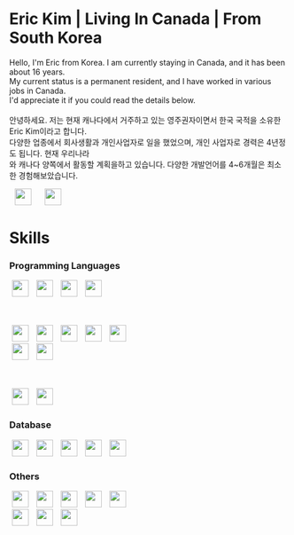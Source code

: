 # Eric Kim | Living In Canada | From South Korea

Hello, I'm Eric from Korea. I am currently staying in Canada, and it has been about 16 years. <br/>
My current status is a permanent resident, and I have worked in various jobs in Canada. <br/>
I'd appreciate it if you could read the details below.<br/>
<br/>
안녕하세요. 저는 현재 캐나다에서 거주하고 있는 영주권자이면서 한국 국적을 소유한 Eric Kim이라고 합니다.<br/>
다양한 업종에서 회사생활과 개인사업자로 일을 했었으며, 개인 사업자로 경력은 4년정도 됩니다. 현재 우리나라<br/>
와 캐나다 양쪽에서 활동할 계획을하고 있습니다. 다양한 개발언어를 4~6개월은 최소한 경험해보았습니다. 

<img src="https://img.shields.io/badge/LinkedIn-0A66C2?style=flat-square&logo=LinkedIn&logoColor=white" style="height : 30px; margin-left : 10px; margin-right : 10px;"/> <a href="https://dlberic23.tistory.com/"><img src="https://img.shields.io/badge/Dev Blog-FDC43E?style=flat-square&logo=Tistory&logoColor=white" style="height : 30px; margin-left : 10px; margin-right : 10px;"/> </a>

# Skills
### Programming Languages <br/>
<img src="https://img.shields.io/badge/C Sharp-512BD4?style=flat-square&logo=C Sharp&logoColor=white" style="height : 30px; margin-left : 5px; margin-right : 5px;"/> <img src="https://img.shields.io/badge/.Net-512BD4?style=flat-square&logo=.Net&logoColor=white" style="height : 30px; margin-left : 5px; margin-right : 5px;"/> <img src="https://img.shields.io/badge/Kotlin-7F52FF?style=flat-square&logo=Kotlin&logoColor=white" style="height : 30px; margin-left : 5px; margin-right : 5px;"/> <img src="https://img.shields.io/badge/Flutter-02569B?style=flat-square&logo=Flutter&logoColor=white" style="height : 30px; margin-left : 5px; margin-right : 5px;"/>
<br><br><br/>

<img src="https://img.shields.io/badge/Java-F80000?style=flat-square&logo=Oracle&logoColor=white" style="height : 30px; margin-left : 5px; margin-right : 5px;"/> <img src="https://img.shields.io/badge/Python-3776AB?style=flat-square&logo=Python&logoColor=white" style="height : 30px; margin-left : 5px; margin-right : 5px;"/> <img src="https://img.shields.io/badge/React-61DAFB?style=flat-square&logo=React&logoColor=white" style="height : 30px; margin-left : 5px; margin-right : 5px;"/> <img src="https://img.shields.io/badge/Node.js-339933?style=flat-square&logo=Node.js&logoColor=white" style="height : 30px; margin-left : 5px; margin-right : 5px;"/> <img src="https://img.shields.io/badge/HTML-e34f26?style=flat-square&logo=HTML5&logoColor=white" style="height : 30px; margin-left : 5px; margin-right : 5px;"/><br/> <img src="https://img.shields.io/badge/CSS-1572b6?style=flat-square&logo=CSS3&logoColor=white" style="height : 30px; margin-left : 5px; margin-right : 5px;"/> <img src="https://img.shields.io/badge/JavaScript-f7df1e?style=flat-square&logo=javascript&logoColor=white" style="height : 30px; margin-left : 5px; margin-right : 5px;"/><br/><br/><br/>

<img src="https://img.shields.io/badge/C-a8b9cc6?style=flat-square&logo=C&logoColor=white" style="height : 30px; margin-left : 5px; margin-right : 5px;"/> <img src="https://img.shields.io/badge/C++-00599c?style=flat-square&logo=cplusplus&logoColor=white" style="height : 30px; margin-left : 5px; margin-right : 5px;"/>

### Database <br/>

<img src="https://img.shields.io/badge/MS SQL-CC2927?style=flat-square&logo=microsoftsqlserver&logoColor=white" style="height : 30px; margin-left : 5px; margin-right : 5px;"/> <img src="https://img.shields.io/badge/My SQL-4479a1?style=flat-square&logo=mysql&logoColor=white" style="height : 30px; margin-left : 5px; margin-right : 5px;"/> <img src="https://img.shields.io/badge/PostgreSQL-4169e1?style=flat-square&logo=postgresql&logoColor=white" style="height : 30px; margin-left : 5px; margin-right : 5px;"/> <img src="https://img.shields.io/badge/IBM DB2-052fad?style=flat-square&logo=IBM&logoColor=white" style="height : 30px; margin-left : 5px; margin-right : 5px;"/> <img src="https://img.shields.io/badge/SQL-F80000?style=flat-square&logo=Oracle&logoColor=white" style="height : 30px; margin-left : 5px; margin-right : 5px;"/>

### Others <br/>

<img src="https://img.shields.io/badge/EXCEL-217346?style=flat-square&logo=microsoftexcel&logoColor=white" style="height : 30px; margin-left : 5px; margin-right : 5px;"/> <img src="https://img.shields.io/badge/Word-2b579a?style=flat-square&logo=microsoftword&logoColor=white" style="height : 30px; margin-left : 5px; margin-right : 5px;"/> <img src="https://img.shields.io/badge/PPT-B7472A?style=flat-square&logo=microsoftPowerPoint&logoColor=white" style="height : 30px; margin-left : 5px; margin-right : 5px;"/> <img src="https://img.shields.io/badge/PREMIERE PRO-9999FF?style=flat-square&logo=adobepremierepro&logoColor=white" style="height : 30px; margin-left : 5px; margin-right : 5px;"/> <img src="https://img.shields.io/badge/PhotoShop-31A8FF?style=flat-square&logo=adobephotoshop&logoColor=white" style="height : 30px; margin-left : 5px; margin-right : 5px;"/><br/>
<img src="https://img.shields.io/badge/Blender-E87D0D?style=flat-square&logo=Blender&logoColor=white" style="height : 30px; margin-left : 5px; margin-right : 5px;"/> <img src="https://img.shields.io/badge/Unity-000000?style=flat-square&logo=Unity&logoColor=white" style="height : 30px; margin-left : 5px; margin-right : 5px;"/> <img src="https://img.shields.io/badge/QT-41cd52?style=flat-square&logo=QT&logoColor=white" style="height : 30px; margin-left : 5px; margin-right : 5px;"/>







